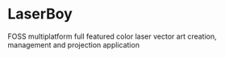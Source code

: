 # LaserBoy
FOSS multiplatform full featured color laser vector art creation, management and projection application

